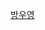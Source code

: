 [방우영](https://vivacious-spy-a54.notion.site/PUBG-Finish-Placement-Prediction-EDA-255adfb0be1680c39433e09f524bd628?source=copy_link)
